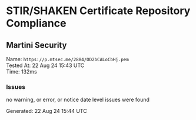 # STIR/SHAKEN Certificate Repository Compliance

## Martini Security

Name: `https://p.mtsec.me/2884/OD2bCALoCbHj.pem`\
Tested At: 22 Aug 24 15:43 UTC\
Time: 132ms

### Issues

no warning, or error, or notice date level issues were found

Generated: 22 Aug 24 15:44 UTC
